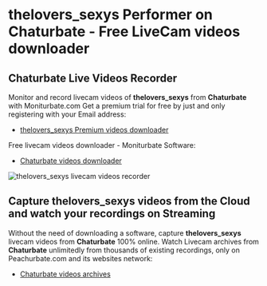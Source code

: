 # thelovers_sexys Performer on Chaturbate - Free LiveCam videos downloader

## Chaturbate Live Videos Recorder

Monitor and record livecam videos of **thelovers_sexys** from **Chaturbate** with Moniturbate.com
Get a premium trial for free by just and only registering with your Email address:
* [thelovers_sexys Premium videos downloader](https://moniturbate.com/request-demo-licence-key.html)

Free livecam videos downloader - Moniturbate Software:
* [Chaturbate videos downloader](https://moniturbate.com/moniturbate-download-software.html)

![thelovers_sexys livecam videos recorder](https://peachurnet.com/templates/moniturbate-software.png)


## Capture thelovers_sexys videos from the Cloud and watch your recordings on Streaming

Without the need of downloading a software, capture **thelovers_sexys** livecam videos from **Chaturbate** 100% online.
Watch Livecam archives from **Chaturbate** unlimitedly from thousands of existing recordings, only on Peachurbate.com and its websites network:
* [Chaturbate videos archives](https://peachurnet.com/)